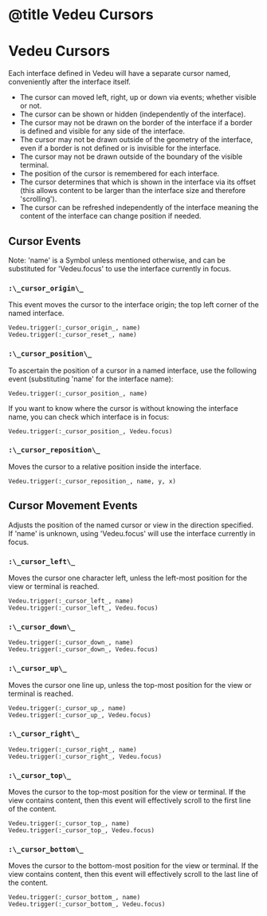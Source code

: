 # @title Vedeu Cursors
# Vedeu Cursors

Each interface defined in Vedeu will have a separate cursor named,
conveniently after the interface itself.

- The cursor can moved left, right, up or down via events; whether
  visible or not.
- The cursor can be shown or hidden (independently of the interface).
- The cursor may not be drawn on the border of the interface if a
  border is defined and visible for any side of the interface.
- The cursor may not be drawn outside of the geometry of the
  interface, even if a border is not defined or is invisible for the
  interface.
- The cursor may not be drawn outside of the boundary of the visible
  terminal.
- The position of the cursor is remembered for each interface.
- The cursor determines that which is shown in the interface via its
  offset (this allows content to be larger than the interface size and
  therefore 'scrolling').
- The cursor can be refreshed independently of the interface meaning
  the content of the interface can change position if needed.


## Cursor Events

Note: 'name' is a Symbol unless mentioned otherwise, and can be
substituted for 'Vedeu.focus' to use the interface currently in focus.

### `:\_cursor_origin\_`
This event moves the cursor to the interface origin; the top left
corner of the named interface.

    Vedeu.trigger(:_cursor_origin_, name)
    Vedeu.trigger(:_cursor_reset_, name)

### `:\_cursor_position\_`
To ascertain the position of a cursor in a named interface, use the
following event (substituting 'name' for the interface name):

    Vedeu.trigger(:_cursor_position_, name)

If you want to know where the cursor is without knowing the interface
name, you can check which interface is in focus:

    Vedeu.trigger(:_cursor_position_, Vedeu.focus)

### `:\_cursor_reposition\_`
Moves the cursor to a relative position inside the interface.

    Vedeu.trigger(:_cursor_reposition_, name, y, x)

## Cursor Movement Events

Adjusts the position of the named cursor or view in the direction
specified. If 'name' is unknown, using 'Vedeu.focus' will use the
interface currently in focus.

### `:\_cursor_left\_`
Moves the cursor one character left, unless the left-most position
for the view or terminal is reached.

    Vedeu.trigger(:_cursor_left_, name)
    Vedeu.trigger(:_cursor_left_, Vedeu.focus)

### `:\_cursor_down\_`

    Vedeu.trigger(:_cursor_down_, name)
    Vedeu.trigger(:_cursor_down_, Vedeu.focus)

### `:\_cursor_up\_`
Moves the cursor one line up, unless the top-most position for the
view or terminal is reached.

    Vedeu.trigger(:_cursor_up_, name)
    Vedeu.trigger(:_cursor_up_, Vedeu.focus)

### `:\_cursor_right\_`

    Vedeu.trigger(:_cursor_right_, name)
    Vedeu.trigger(:_cursor_right_, Vedeu.focus)

### `:\_cursor_top\_`
Moves the cursor to the top-most position for the view or terminal.
If the view contains content, then this event will effectively scroll
to the first line of the content.

    Vedeu.trigger(:_cursor_top_, name)
    Vedeu.trigger(:_cursor_top_, Vedeu.focus)

### `:\_cursor_bottom\_`
Moves the cursor to the bottom-most position for the view or terminal.
If the view contains content, then this event will effectively scroll
to the last line of the content.

    Vedeu.trigger(:_cursor_bottom_, name)
    Vedeu.trigger(:_cursor_bottom_, Vedeu.focus)
